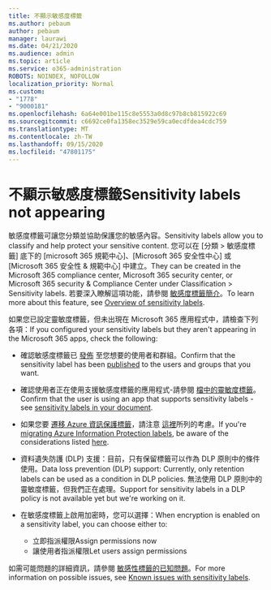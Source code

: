 ```yaml
---
title: 不顯示敏感度標籤
ms.author: pebaum
author: pebaum
manager: laurawi
ms.date: 04/21/2020
ms.audience: admin
ms.topic: article
ms.service: o365-administration
ROBOTS: NOINDEX, NOFOLLOW
localization_priority: Normal
ms.custom:
- "1778"
- "9000181"
ms.openlocfilehash: 6a64e001be115c8e5553a0d8c97b8cb815922c69
ms.sourcegitcommit: c6692ce0fa1358ec3529e59ca0ecdfdea4cdc759
ms.translationtype: MT
ms.contentlocale: zh-TW
ms.lasthandoff: 09/15/2020
ms.locfileid: "47801175"
---
```

# <a name="sensitivity-labels-not-appearing"></a><span data-ttu-id="6b072-102">不顯示敏感度標籤</span><span class="sxs-lookup"><span data-stu-id="6b072-102">Sensitivity labels not appearing</span></span>

<span data-ttu-id="6b072-103">敏感度標籤可讓您分類並協助保護您的敏感內容。</span><span class="sxs-lookup"><span data-stu-id="6b072-103">Sensitivity labels allow you to classify and help protect your sensitive content.</span></span> <span data-ttu-id="6b072-104">您可以在 [分類 > 敏感度標籤] 底下的 [microsoft 365 規範中心]、[Microsoft 365 安全性中心] 或 [Microsoft 365 安全性 & 規範中心] 中建立。</span><span class="sxs-lookup"><span data-stu-id="6b072-104">They can be created in the Microsoft 365 compliance center, Microsoft 365 security center, or Microsoft 365 security & Compliance Center under Classification > Sensitivity labels.</span></span> <span data-ttu-id="6b072-105">若要深入瞭解這項功能，請參閱 [敏感度標籤簡介](https://docs.microsoft.com/microsoft-365/compliance/sensitivity-labels)。</span><span class="sxs-lookup"><span data-stu-id="6b072-105">To learn more about this feature, see [Overview of sensitivity labels](https://docs.microsoft.com/microsoft-365/compliance/sensitivity-labels).</span></span>

<span data-ttu-id="6b072-106">如果您已設定靈敏度標籤，但未出現在 Microsoft 365 應用程式中，請檢查下列各項：</span><span class="sxs-lookup"><span data-stu-id="6b072-106">If you configured your sensitivity labels but they aren't appearing in the Microsoft 365 apps, check the following:</span></span>

- <span data-ttu-id="6b072-107">確認敏感度標籤已 [發佈](https://docs.microsoft.com/microsoft-365/compliance/sensitivity-labels#what-label-policies-can-do) 至您想要的使用者和群組。</span><span class="sxs-lookup"><span data-stu-id="6b072-107">Confirm that the sensitivity label has been [published](https://docs.microsoft.com/microsoft-365/compliance/sensitivity-labels#what-label-policies-can-do) to the users and groups that you want.</span></span>

- <span data-ttu-id="6b072-108">確認使用者正在使用支援敏感度標籤的應用程式-請參閱 [檔中的靈敏度標籤](https://support.office.com/article/apply-sensitivity-labels-to-your-documents-and-email-within-office-2f96e7cd-d5a4-403b-8bd7-4cc636bae0f9?#bkmk_whereavailable)。</span><span class="sxs-lookup"><span data-stu-id="6b072-108">Confirm that the user is using an app that supports sensitivity labels - see [sensitivity labels in your document](https://support.office.com/article/apply-sensitivity-labels-to-your-documents-and-email-within-office-2f96e7cd-d5a4-403b-8bd7-4cc636bae0f9?#bkmk_whereavailable).</span></span>

- <span data-ttu-id="6b072-109">如果您要 [遷移 Azure 資訊保護標籤](https://docs.microsoft.com/azure/information-protection/configure-policy-migrate-labels)，請注意 [這裡](https://docs.microsoft.com/azure/information-protection/configure-policy-migrate-labels#considerations-for-unified-labels)所列的考慮。</span><span class="sxs-lookup"><span data-stu-id="6b072-109">If you're [migrating Azure Information Protection labels](https://docs.microsoft.com/azure/information-protection/configure-policy-migrate-labels), be aware of the considerations listed [here](https://docs.microsoft.com/azure/information-protection/configure-policy-migrate-labels#considerations-for-unified-labels).</span></span>

- <span data-ttu-id="6b072-110">資料遺失防護 (DLP) 支援：目前，只有保留標籤可以作為 DLP 原則中的條件使用。</span><span class="sxs-lookup"><span data-stu-id="6b072-110">Data loss prevention (DLP) support: Currently, only retention labels can be used as a condition in DLP policies.</span></span>  <span data-ttu-id="6b072-111">無法使用 DLP 原則中的靈敏度標籤，但我們正在處理。</span><span class="sxs-lookup"><span data-stu-id="6b072-111">Support for sensitivity labels in a DLP policy is not available yet but we're working on it.</span></span>

- <span data-ttu-id="6b072-112">在敏感度標籤上啟用加密時，您可以選擇：</span><span class="sxs-lookup"><span data-stu-id="6b072-112">When encryption is enabled on a sensitivity label, you can choose either to:</span></span>
    - <span data-ttu-id="6b072-113">立即指派權限</span><span class="sxs-lookup"><span data-stu-id="6b072-113">Assign permissions now</span></span>
    - <span data-ttu-id="6b072-114">讓使用者指派權限</span><span class="sxs-lookup"><span data-stu-id="6b072-114">Let users assign permissions</span></span>


<span data-ttu-id="6b072-115">如需可能問題的詳細資訊，請參閱 [敏感性標籤的已知問題](https://support.office.com/article/known-issues-with-sensitivity-labels-in-office-b169d687-2bbd-4e21-a440-7da1b2743edc)。</span><span class="sxs-lookup"><span data-stu-id="6b072-115">For more information on possible issues, see [Known issues with sensitivity labels](https://support.office.com/article/known-issues-with-sensitivity-labels-in-office-b169d687-2bbd-4e21-a440-7da1b2743edc).</span></span>